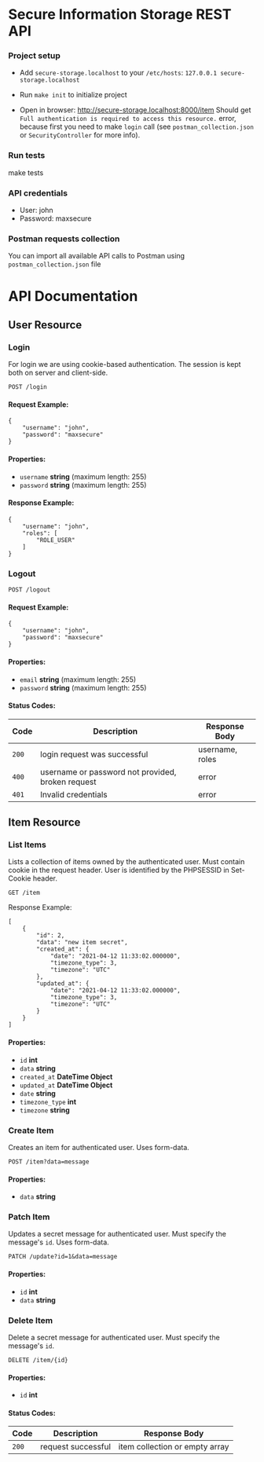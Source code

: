 # Secure Information Storage REST API

### Project setup

* Add `secure-storage.localhost` to your `/etc/hosts`: `127.0.0.1 secure-storage.localhost`

* Run `make init` to initialize project

* Open in browser: http://secure-storage.localhost:8000/item Should get `Full authentication is required to access this resource.` error, because first you need to make `login` call (see `postman_collection.json` or `SecurityController` for more info).

### Run tests

make tests

### API credentials

* User: john
* Password: maxsecure

### Postman requests collection

You can import all available API calls to Postman using `postman_collection.json` file

# API Documentation

## User Resource
### Login
For login we are using cookie-based authentication. The session is kept both on server and client-side.
```
POST /login
```
#### Request Example:
```
{
    "username": "john",
    "password": "maxsecure"
}
```
#### Properties:

+ ``username`` **string** (maximum length: 255)
+ ``password`` **string** (maximum length: 255)


#### Response Example:

```
{
    "username": "john",
    "roles": [
        "ROLE_USER"
    ]
}
```
### Logout
```
POST /logout
```

#### Request Example:
```
{
    "username": "john",
    "password": "maxsecure"
}
```

#### Properties:

+ ``email`` **string** (maximum length: 255)
+ ``password`` **string** (maximum length: 255)

#### Status Codes:

| Code    | Description     | Response Body |
|---------|-----------------|---------------|
| ``200`` | login request was successful | username, roles |
| ``400`` | username or password not provided, broken request | error |
| ``401`` | Invalid credentials | error |

## Item Resource
### List Items
Lists a collection of items owned by the authenticated user. Must contain cookie in the request header. User is identified by the PHPSESSID in Set-Cookie header.
```
GET /item
```
Response Example:
```
[
    {
        "id": 2,
        "data": "new item secret",
        "created_at": {
            "date": "2021-04-12 11:33:02.000000",
            "timezone_type": 3,
            "timezone": "UTC"
        },
        "updated_at": {
            "date": "2021-04-12 11:33:02.000000",
            "timezone_type": 3,
            "timezone": "UTC"
        }
    }
]
```
#### Properties:

+ ``id`` **int** 
+ ``data`` **string** 
+ ``created_at`` **DateTime Object**
+ ``updated_at`` **DateTime Object**
+ ``date`` **string**
+ ``timezone_type`` **int**
+ ``timezone`` **string**      

### Create Item
Creates an item for authenticated user. Uses form-data.
```
POST /item?data=message
```
#### Properties:

+ ``data`` **string**

### Patch Item
Updates a secret message for authenticated user. Must specify the message's ```id```. Uses form-data.
```
PATCH /update?id=1&data=message
```
#### Properties:

+ ``id`` **int**
+ ``data`` **string**

### Delete Item
Delete a secret message for authenticated user. Must specify the message's ``id``.
```
DELETE /item/{id}
```
#### Properties:

+ ``id`` **int**

#### Status Codes:

| Code    | Description     | Response Body |
|---------|-----------------|---------------|
| ``200`` | request successful | item collection or empty array |

